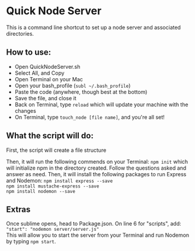 # Quick Node Server

This is a command line shortcut to set up a node server and associated directories.

## How to use:

- Open QuickNodeServer.sh
- Select All, and Copy
- Open Terminal on your Mac
- Open your bash_profile (``subl ~/.bash_profile``)
- Paste the code (anywhere, though best at the bottom)
- Save the file, and close it
- Back on Terminal, type ``reload`` which will update your machine with the changes
- On Terminal, type ``touch_node [file name]``, and you're all set!

## What the script will do:
First, the script will create a file structure 

Then, it will run the following commends on your Terminal:
``npm init`` which will initialize npm in the directory created. Follow the questions asked
and answer as need. Then, it will install the following packages to run Express and Nodemon:
``npm install express --save`` <br>
``npm install mustache-express --save`` <br>
``npm install nodemon --save`` <br>

## Extras
Once sublime opens, head to Package.json. On line 6 for "scripts", add:
``"start": "nodemon server/server.js"`` <br>
This will allow you to start the server from your Terminal and run Nodemon by typing ``npm start``.
